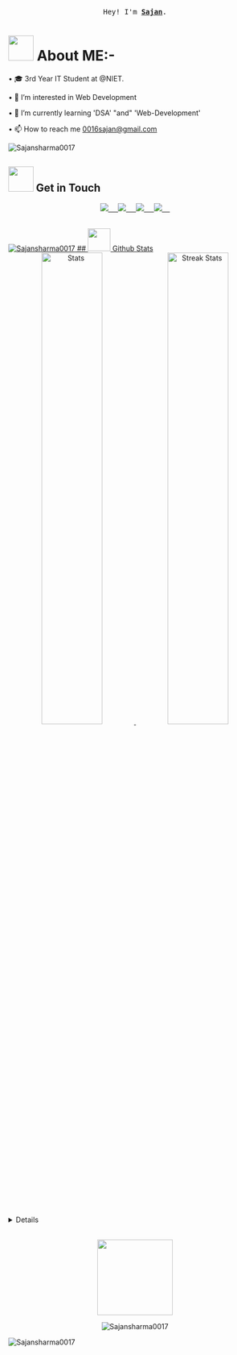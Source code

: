 <p align="center">
  <br>
  <samp>
    <span>     Hey! I'm <a rel="nofollow noopener noreferrer" target="_blank" href="https://sajansharma0017.github.io/SajanSharma-Portfolio/"><b>Sajan</b></a>.
    </span>
    <br>


# <img height="50" src="https://media.tenor.com/u56nhKZD24AAAAAj/catkiss-cat.gif"/> About ME:-
• 🎓 3rd Year IT Student at @NIET.

• 👀 I’m interested in Web Development

• 🌱 I’m currently learning 'DSA' "and" 'Web-Development'

• 📫 How to reach me 0016sajan@gmail.com

<!---
Sajansharma0017/Sajansharma0017 is a ✨ special ✨ repository because its `README.md` (this file) appears on your GitHub profile.
You can click the Preview link to take a look at your changes.
--->
![Sajansharma0017](https://komarev.com/ghpvc/?username=Sajansharma0017)


## <img height="50" src="https://media.tenor.com/uxO8UkvrXz4AAAAi/animation-cat.gif"/> Get in Touch

<p align="center"> 
<a href = "https://www.linkedin.com/in/sajan-sharma-081790218"> <img src = "https://img.shields.io/badge/-Sajansharma0017-blue?style=flat&logo=Linkedin&logoColor=white&link=https://www.linkedin.com/in/sajan-sharma-081790218" /> &nbsp; &nbsp; 
<a href = "https://github.com/Sajansharma0017"> <img src = "https://img.shields.io/badge/-Sajansharma0017-%23121011.svg?style=flat&logo=github&logoColor=white&link=https://github.com/Sajansharma0017/" /> &nbsp; &nbsp; 
<a href = "https://twitter.com"> <img src = "https://img.shields.io/badge/-Sajansharma0017-blue.svg?style=flat&logo=Twitter&logoColor=blue&logoColor=blue&link=https://twitter.com" /> &nbsp; &nbsp; 
<a href = "mailto:0211ite165@niet.co.in"> <img src = "https://img.shields.io/badge/0211ite165@niet.co.in-0078D4?style=flat&logo=microsoft-outlook&logoColor=white&link=mailto:0211ite165@niet.co.in" > &nbsp; &nbsp; 

</p>

<br>
<img src="https://user-images.githubusercontent.com/74038190/225813708-98b745f2-7d22-48cf-9150-083f1b00d6c9.gif"  alt="Sajansharma0017" /> 
</div>
## <img height="45" src="https://media.tenor.com/tKYbGz3wNCAAAAAi/catscafe-penguin.gif"/> Github Stats
<div align="center">
    <a href="https://github-readme-stats.vercel.app">
        <img width="49%" alt="Stats" src="https://my-stats-lemon.vercel.app/api?username=Sajansharma0017&show_icons=true&theme=tokyonight&hide_border=true"/>
    </a>
    <a href="https://github-readme-streak-stats.herokuapp.com">
        <img width="49%" alt="Streak Stats" src="https://github-readme-streak-stats.herokuapp.com/?user=Sajansharma0017&theme=tokyonight&hide_border=true"/>
    </a>
</div>

<details closed>

<p align="center"> <img src = "https://metrics.lecoq.io/Sajansharma0017?template=terminal&base=header%2C%20activity%2C%20community%2C%20repositories%2C%20metadata&base.indepth=false&base.hireable=false&base.skip=false&config.timezone=Asia%2FCalcutta" />
</p>  

</details>

<br>


<p align="center">
<img height="150" src="https://media.tenor.com/vlatqJBjMi0AAAAj/among-us.gif"/></p>

<p align="center"> <img src="https://komarev.com/ghpvc/?username=Sajansharma0017" alt="Sajansharma0017" /> </p>
<img src="https://user-images.githubusercontent.com/74038190/225813708-98b745f2-7d22-48cf-9150-083f1b00d6c9.gif"  alt="Sajansharma0017" /> 
</div>
